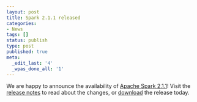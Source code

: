 ```yaml
---
layout: post
title: Spark 2.1.1 released
categories:
- News
tags: []
status: publish
type: post
published: true
meta:
  _edit_last: '4'
  _wpas_done_all: '1'
---
```

We are happy to announce the availability of <a href="{{site.baseurl}}/releases/spark-release-2-1-1.html" title="Spark Release 2.1.1">Apache Spark 2.1.1</a>! Visit the <a href="{{site.baseurl}}/releases/spark-release-2-1-1.html" title="Spark Release 2.1.1">release notes</a> to read about the changes, or <a href="{{site.baseurl}}/downloads.html">download</a> the release today.

